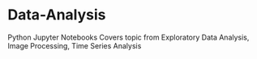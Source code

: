 # Data-Analysis
Python Jupyter Notebooks 
Covers topic from Exploratory Data Analysis, Image Processing, Time Series Analysis

